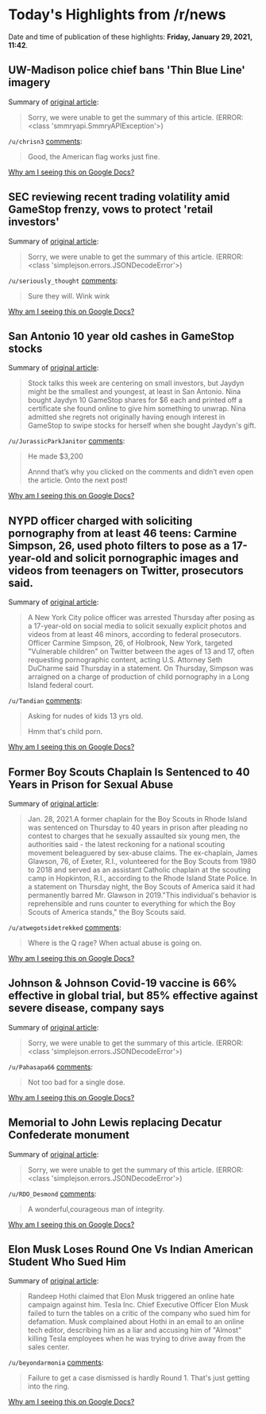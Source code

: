# Today's Highlights from /r/news

Date and time of publication of these highlights: **Friday, January 29, 2021, 11:42**.

## UW-Madison police chief bans 'Thin Blue Line' imagery

Summary of [original article](https://abcnews.go.com/US/wireStory/uw-madison-police-chief-bans-thin-blue-line-75562161):

> Sorry, we were unable to get the summary of this article. (ERROR: <class 'smmryapi.SmmryAPIException'>)

`/u/chrisn3` [comments](https://www.reddit.com/r/news/comments/l7sa72/uwmadison_police_chief_bans_thin_blue_line_imagery/):

> Good, the American flag works just fine.

[Why am I seeing this on Google Docs?](https://docs.google.com/document/d/1Dc6We63vOXIZsc0op-Bt4abqkYjXzOigalQqFxmvvbM/edit?usp=sharing)

## SEC reviewing recent trading volatility amid GameStop frenzy, vows to protect 'retail investors'

Summary of [original article](https://www.cnbc.com/2021/01/29/sec-reviewing-recent-trading-volatility-amid-gamestop-frenzy-vows-to-protect-retail-investors.html):

> Sorry, we were unable to get the summary of this article. (ERROR: <class 'simplejson.errors.JSONDecodeError'>)

`/u/seriously_thought` [comments](https://www.reddit.com/r/news/comments/l7tx0o/sec_reviewing_recent_trading_volatility_amid/):

> Sure they will. Wink wink

[Why am I seeing this on Google Docs?](https://docs.google.com/document/d/1Dc6We63vOXIZsc0op-Bt4abqkYjXzOigalQqFxmvvbM/edit?usp=sharing)

## San Antonio 10 year old cashes in GameStop stocks

Summary of [original article](https://www.chron.com/news/article/San-Antonio-10-year-old-cashes-in-GameStop-stocks-15906752.php):

> Stock talks this week are centering on small investors, but Jaydyn might be the smallest and youngest, at least in San Antonio. Nina bought Jaydyn 10 GameStop shares for $6 each and printed off a certificate she found online to give him something to unwrap. Nina admitted she regrets not originally having enough interest in GameStop to swipe stocks for herself when she bought Jaydyn's gift.

`/u/JurassicParkJanitor` [comments](https://www.reddit.com/r/news/comments/l7oqby/san_antonio_10_year_old_cashes_in_gamestop_stocks/):

> He made $3,200
> 
> Annnd that’s why you clicked on the comments and didn’t even open the article. Onto the next post!

[Why am I seeing this on Google Docs?](https://docs.google.com/document/d/1Dc6We63vOXIZsc0op-Bt4abqkYjXzOigalQqFxmvvbM/edit?usp=sharing)

## NYPD officer charged with soliciting pornography from at least 46 teens: Carmine Simpson, 26, used photo filters to pose as a 17-year-old and solicit pornographic images and videos from teenagers on Twitter, prosecutors said.

Summary of [original article](https://www.nbcnews.com/news/us-news/nypd-officer-charged-soliciting-pornography-least-46-teens-n1256136):

> A New York City police officer was arrested Thursday after posing as a 17-year-old on social media to solicit sexually explicit photos and videos from at least 46 minors, according to federal prosecutors. Officer Carmine Simpson, 26, of Holbrook, New York, targeted "Vulnerable children" on Twitter between the ages of 13 and 17, often requesting pornographic content, acting U.S. Attorney Seth DuCharme said Thursday in a statement. On Thursday, Simpson was arraigned on a charge of production of child pornography in a Long Island federal court.

`/u/Tandian` [comments](https://www.reddit.com/r/news/comments/l7usak/nypd_officer_charged_with_soliciting_pornography/):

> Asking for nudes of kids 13 yrs old.
> 
> Hmm that's child porn.

[Why am I seeing this on Google Docs?](https://docs.google.com/document/d/1Dc6We63vOXIZsc0op-Bt4abqkYjXzOigalQqFxmvvbM/edit?usp=sharing)

## Former Boy Scouts Chaplain Is Sentenced to 40 Years in Prison for Sexual Abuse

Summary of [original article](https://www.nytimes.com/2021/01/28/us/boy-scouts-chaplain-sexual-assault.html):

> Jan. 28, 2021.A former chaplain for the Boy Scouts in Rhode Island was sentenced on Thursday to 40 years in prison after pleading no contest to charges that he sexually assaulted six young men, the authorities said - the latest reckoning for a national scouting movement beleaguered by sex-abuse claims. The ex-chaplain, James Glawson, 76, of Exeter, R.I., volunteered for the Boy Scouts from 1980 to 2018 and served as an assistant Catholic chaplain at the scouting camp in Hopkinton, R.I., according to the Rhode Island State Police. In a statement on Thursday night, the Boy Scouts of America said it had permanently barred Mr. Glawson in 2019."This individual's behavior is reprehensible and runs counter to everything for which the Boy Scouts of America stands," the Boy Scouts said.

`/u/atwegotsidetrekked` [comments](https://www.reddit.com/r/news/comments/l7gw4p/former_boy_scouts_chaplain_is_sentenced_to_40/):

> Where is the Q rage?  When actual abuse is going on.

[Why am I seeing this on Google Docs?](https://docs.google.com/document/d/1Dc6We63vOXIZsc0op-Bt4abqkYjXzOigalQqFxmvvbM/edit?usp=sharing)

## Johnson & Johnson Covid-19 vaccine is 66% effective in global trial, but 85% effective against severe disease, company says

Summary of [original article](https://www.cnn.com/2021/01/29/health/johnson-coronavirus-vaccine-results/index.html):

> Sorry, we were unable to get the summary of this article. (ERROR: <class 'simplejson.errors.JSONDecodeError'>)

`/u/Pahasapa66` [comments](https://www.reddit.com/r/news/comments/l7s2la/johnson_johnson_covid19_vaccine_is_66_effective/):

>  Not too bad for a single dose.

[Why am I seeing this on Google Docs?](https://docs.google.com/document/d/1Dc6We63vOXIZsc0op-Bt4abqkYjXzOigalQqFxmvvbM/edit?usp=sharing)

## Memorial to John Lewis replacing Decatur Confederate monument

Summary of [original article](https://www.fox5atlanta.com/news/memorial-to-john-lewis-replacing-decatur-confederate-monument):

> Sorry, we were unable to get the summary of this article. (ERROR: <class 'simplejson.errors.JSONDecodeError'>)

`/u/RDO_Desmond` [comments](https://www.reddit.com/r/news/comments/l7g3k9/memorial_to_john_lewis_replacing_decatur/):

> A wonderful,courageous man of integrity.

[Why am I seeing this on Google Docs?](https://docs.google.com/document/d/1Dc6We63vOXIZsc0op-Bt4abqkYjXzOigalQqFxmvvbM/edit?usp=sharing)

## Elon Musk Loses Round One Vs Indian American Student Who Sued Him

Summary of [original article](https://www.ndtv.com/world-news/elon-musks-court-setback-vs-randeep-hothi-indian-american-student-who-sued-him-2359742?amp=1&akamai-rum=off):

> Randeep Hothi claimed that Elon Musk triggered an online hate campaign against him. Tesla Inc. Chief Executive Officer Elon Musk failed to turn the tables on a critic of the company who sued him for defamation. Musk complained about Hothi in an email to an online tech editor, describing him as a liar and accusing him of "Almost" killing Tesla employees when he was trying to drive away from the sales center.

`/u/beyondarmonia` [comments](https://www.reddit.com/r/news/comments/l7mrsu/elon_musk_loses_round_one_vs_indian_american/):

> Failure to get a case dismissed is hardly Round 1. That's just getting into the ring.

[Why am I seeing this on Google Docs?](https://docs.google.com/document/d/1Dc6We63vOXIZsc0op-Bt4abqkYjXzOigalQqFxmvvbM/edit?usp=sharing)

